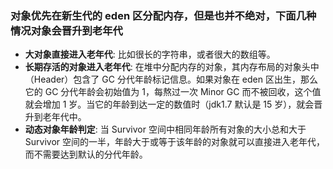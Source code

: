 ### 对象优先在新生代的 eden 区分配内存，但是也并不绝对，下面几种情况对象会晋升到老年代

- __大对象直接进入老年代__: 比如很长的字符串，或者很大的数组等。
- __长期存活的对象进入老年代__: 在堆中分配内存的对象，其内存布局的对象头中（Header）包含了 GC 分代年龄标记信息。如果对象在 eden 区出生，那么它的 GC 分代年龄会初始值为 1，每熬过一次 Minor GC 而不被回收，这个值就会增加 1 岁。当它的年龄到达一定的数值时（jdk1.7 默认是 15 岁），就会晋升到老年代中。
- __动态对象年龄判定__: 当 Survivor 空间中相同年龄所有对象的大小总和大于 Survivor 空间的一半，年龄大于或等于该年龄的对象就可以直接进入老年代，而不需要达到默认的分代年龄。